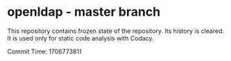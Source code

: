 # openldap - master branch

This repository contains frozen state of the repository.
Its history is cleared. It is used only for static code
analysis with Codacy.

Commit Time: 1706773811
